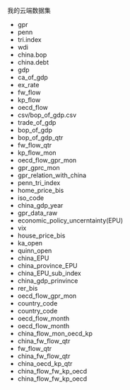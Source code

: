 我的云端数据集

- gpr
- penn
- tri.index
- wdi
- china.bop
- china.debt
- gdp
- ca_of_gdp
- ex_rate
- fw_flow
- kp_flow
- oecd_flow
- csv/bop_of_gdp.csv
- trade_of_gdp
- bop_of_gdp
- bop_of_gdp_qtr
- fw_flow_qtr
- kp_flow_mon
- oecd_flow_gpr_mon
- gpr_gprc_mon
- gpr_relation_with_china
- penn_tri_index
- home_price_bis
- iso_code
- china_gdp_year
- gpr_data_raw
- economic_policy_uncerntainty(EPU)
- vix
- house_price_bis
- ka_open
- quinn_open
- china_EPU
- china_province_EPU
- china_EPU_sub_index
- china_gdp_prinvince
- rer_bis
- oecd_flow_gpr_mon
- country_code
- country_code
- oecd_flow_month
- oecd_flow_month
- china_flow_mon_oecd_kp
- china_fw_flow_qtr
- fw_flow_qtr
- china_fw_flow_qtr
- china_oecd_kp_qtr
- china_flow_fw_kp_oecd
- china_flow_fw_kp_oecd
